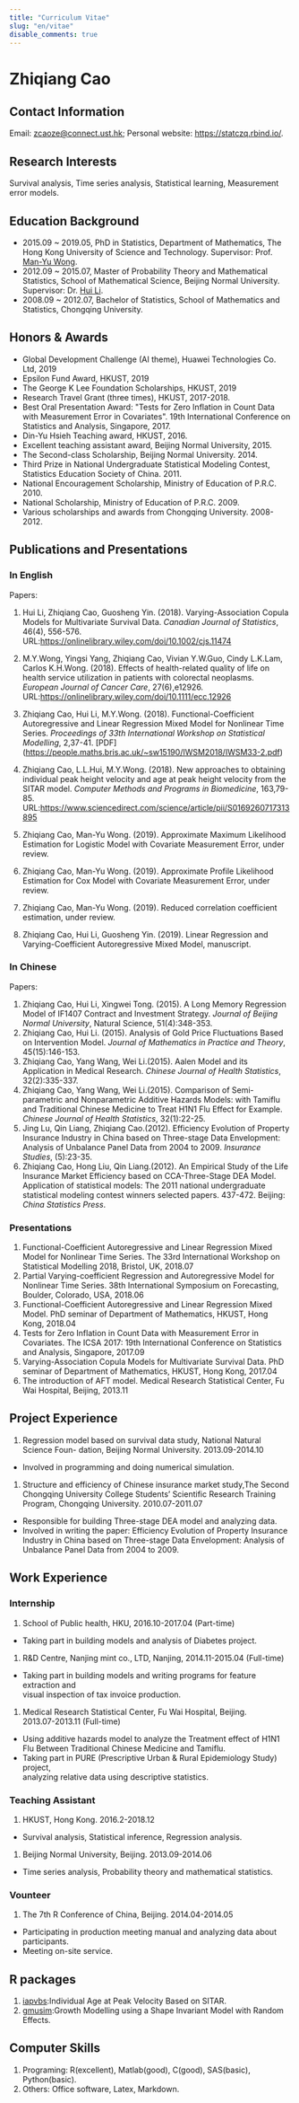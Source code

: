 ```yaml
---
title: "Curriculum Vitae"
slug: "en/vitae"
disable_comments: true
---
```


# Zhiqiang Cao

## Contact Information

<p>
<!--
Address: G/F,57i,Tseng Lanshue Village, Sai Kung, New Territories. 
-->
</p>

Email: zcaoze@connect.ust.hk; Personal website: <https://statczq.rbind.io/>.


## Research Interests

Survival analysis, Time series analysis, Statistical learning, Measurement error models.

## Education Background

- 2015.09 ~ 2019.05, PhD in Statistics, Department of Mathematics, The Hong Kong University of Science and Technology.
Supervisor: Prof. [Man-Yu Wong](http://www.math.ust.hk/people/faculty/profile/mamywong/).
- 2012.09 ~ 2015.07, Master of Probability Theory and Mathematical Statistics, School of Mathematical Science, Beijing Normal University.
Supervisor: Dr. [Hui Li](http://stat.bnu.edu.cn/zwjl/134698.html).
- 2008.09 ~ 2012.07, Bachelor of Statistics, School of Mathematics and Statistics, Chongqing University.

## Honors & Awards
- Global Development Challenge (AI theme), Huawei Technologies Co. Ltd, 2019
- Epsilon Fund Award, HKUST, 2019
- The George K Lee Foundation Scholarships, HKUST, 2019
- Research Travel Grant (three times), HKUST, 2017-2018.
- Best Oral Presentation Award: "Tests for Zero Inflation in Count Data with Measurement Error in Covariates". 19th International Conference on Statistics and Analysis, Singapore, 2017.
- Din-Yu Hsieh Teaching award, HKUST, 2016. 
- Excellent teaching assistant award, Beijing Normal University, 2015. 
- The Second-class Scholarship, Beijing Normal University. 2014. 
- Third Prize in National Undergraduate Statistical Modeling Contest, Statistics Education Society of China. 2011. 
- National Encouragement Scholarship, Ministry of Education of P.R.C. 2010. 
- National Scholarship, Ministry of Education of P.R.C. 2009. 
- Various scholarships and awards from Chongqing University. 2008-2012.

## Publications and Presentations

### In English

Papers:

1. Hui Li, Zhiqiang Cao, Guosheng Yin. (2018). Varying-Association Copula Models for Multivariate Survival Data. _Canadian Journal of Statistics_, 46(4), 556-576. URL:<https://onlinelibrary.wiley.com/doi/10.1002/cjs.11474>  

1. M.Y.Wong, Yingsi Yang, Zhiqiang Cao, Vivian Y.W.Guo, Cindy L.K.Lam, Carlos K.H.Wong. (2018). Effects of health-related quality of life on health service utilization in patients with colorectal neoplasms. _European Journal of Cancer Care_, 27(6),e12926. URL:<https://onlinelibrary.wiley.com/doi/10.1111/ecc.12926>

1. Zhiqiang Cao, Hui Li, M.Y.Wong. (2018). Functional-Coefficient Autoregressive and Linear Regression Mixed Model for Nonlinear Time Series. _Proceedings of 33th International Workshop on Statistical Modelling_, 2,37-41. [PDF] (https://people.maths.bris.ac.uk/~sw15190/IWSM2018/IWSM33-2.pdf)

1. Zhiqiang Cao, L.L.Hui, M.Y.Wong. (2018). New approaches to obtaining individual peak height velocity and age at peak height velocity from the SITAR model. _Computer Methods and Programs in Biomedicine_, 163,79-85. URL:<https://www.sciencedirect.com/science/article/pii/S0169260717313895>

1. Zhiqiang Cao, Man-Yu Wong. (2019). Approximate Maximum Likelihood Estimation for Logistic Model with Covariate Measurement Error, under review.

1. Zhiqiang Cao, Man-Yu Wong. (2019). Approximate Profile Likelihood Estimation for Cox Model with Covariate Measurement Error, under review.

1. Zhiqiang Cao, Man-Yu Wong. (2019). Reduced correlation coefficient estimation, under review.

1. Zhiqiang Cao, Hui Li, Guosheng Yin. (2019). Linear Regression and Varying-Coefficient Autoregressive Mixed Model, manuscript.

### In Chinese

Papers:

1. Zhiqiang Cao, Hui Li, Xingwei Tong. (2015). A Long Memory Regression Model of IF1407 Contract and Investment Strategy. _Journal of Beijing Normal University_, Natural Science, 51(4):348-353.
1. Zhiqiang Cao, Hui Li. (2015). Analysis of Gold Price Fluctuations Based on Intervention Model. _Journal of Mathematics in Practice and Theory_, 45(15):146-153.
1. Zhiqiang Cao, Yang Wang, Wei Li.(2015). Aalen Model and its Application in Medical Research. _Chinese Journal of Health Statistics_, 32(2):335-337.
1. Zhiqiang Cao, Yang Wang, Wei Li.(2015). Comparison of Semi-parametric and Nonparametric Additive Hazards Models: with Tamiflu and Traditional Chinese Medicine to Treat H1N1 Flu Effect for Example. _Chinese Journal of Health Statistics_, 32(1):22-25.
1. Jing Lu, Qin Liang, Zhiqiang Cao.(2012). Efficiency Evolution of Property Insurance Industry in China based on Three-stage Data Envelopment: Analysis of Unbalance Panel Data from 2004 to 2009. _Insurance Studies_, (5):23-35.
1. Zhiqiang Cao, Hong Liu, Qin Liang.(2012). An Empirical Study of the Life Insurance Market Efficiency based on CCA-Three-Stage DEA Model. Application of statistical models: The 2011 national undergraduate statistical modeling contest winners selected papers. 437-472. Beijing: _China Statistics Press_.


### Presentations
1. Functional-Coefficient Autoregressive and Linear Regression Mixed Model for Nonlinear Time Series. The 33rd International Workshop on Statistical Modelling 2018, Bristol, UK, 2018.07
1. Partial Varying-coefficient Regression and Autoregressive Model for Nonlinear Time Series. 38th International Symposium on Forecasting, Boulder, Colorado, USA, 2018.06
1. Functional-Coefficient Autoregressive and Linear Regression Mixed Model. PhD seminar of Department of Mathematics, HKUST, Hong Kong, 2018.04
1. Tests for Zero Inflation in Count Data with Measurement Error in Covariates. The ICSA 2017: 19th International Conference on Statistics and Analysis, Singapore, 2017.09
1. Varying-Association Copula Models for Multivariate Survival Data. PhD seminar of Department of Mathematics, HKUST, Hong Kong, 2017.04
1. The introduction of AFT model. Medical Research Statistical Center, Fu Wai Hospital, Beijing, 2013.11

## Project Experience
1. Regression model based on survival data study, National Natural Science Foun- dation, Beijing Normal University. 2013.09-2014.10
 - Involved in programming and doing numerical simulation.
1. Structure and efficiency of Chinese insurance market study,The Second Chongqing University College Students’ Scientific Research Training Program, Chongqing University. 2010.07-2011.07
 - Responsible for building Three-stage DEA model and analyzing data.
 - Involved in writing the paper: Efficiency Evolution of Property Insurance Industry in China based on Three-stage Data Envelopment: Analysis of Unbalance Panel Data from 2004 to 2009.

## Work Experience

### Internship

1. School of Public health, HKU, 2016.10-2017.04 (Part-time)
 - Taking part in building models and analysis of Diabetes project. 
1. R&D Centre, Nanjing mint co., LTD, Nanjing, 2014.11-2015.04 (Full-time)
 - Taking part in building models and writing programs for feature extraction and    
   visual inspection of tax invoice production.
1. Medical Research Statistical Center, Fu Wai Hospital, Beijing.    
   2013.07-2013.11 (Full-time)
 - Using additive hazards model to analyze the Treatment effect of H1N1 Flu Between
   Traditional Chinese Medicine and Tamiflu.
 - Taking part in PURE (Prescriptive Urban & Rural Epidemiology Study) project,    
  analyzing relative data using descriptive statistics.

### Teaching Assistant

1. HKUST, Hong Kong. 2016.2-2018.12
 - Survival analysis, Statistical inference, Regression analysis.
1. Beijing Normal University, Beijing. 2013.09-2014.06
 - Time series analysis, Probability theory and mathematical statistics.

### Vounteer

1. The 7th R Conference of China, Beijing. 2014.04-2014.05
 - Participating in production meeting manual and analyzing data about participants.
 - Meeting on-site service.
 
## R packages
1. [iapvbs](https://github.com/Zhiqiangcao/iapvbs):Individual Age at Peak Velocity Based on SITAR.
1. [gmusim](https://github.com/Zhiqiangcao/gmusim):Growth Modelling using a Shape Invariant Model with Random Effects.

## Computer Skills

1. Programing: R(excellent), Matlab(good), C(good), SAS(basic), Python(basic). 
1. Others: Office software, Latex, Markdown.
